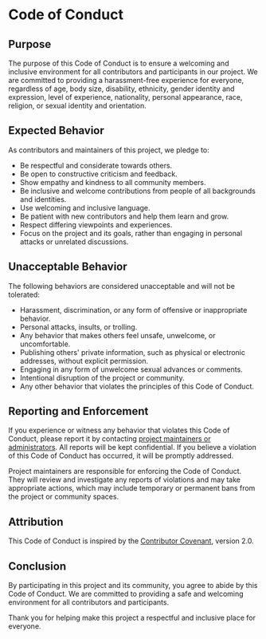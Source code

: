 # Code of Conduct

## Purpose

The purpose of this Code of Conduct is to ensure a welcoming and inclusive environment for all contributors and participants in our project. We are committed to providing a harassment-free experience for everyone, regardless of age, body size, disability, ethnicity, gender identity and expression, level of experience, nationality, personal appearance, race, religion, or sexual identity and orientation.

## Expected Behavior

As contributors and maintainers of this project, we pledge to:

- Be respectful and considerate towards others.
- Be open to constructive criticism and feedback.
- Show empathy and kindness to all community members.
- Be inclusive and welcome contributions from people of all backgrounds and identities.
- Use welcoming and inclusive language.
- Be patient with new contributors and help them learn and grow.
- Respect differing viewpoints and experiences.
- Focus on the project and its goals, rather than engaging in personal attacks or unrelated discussions.

## Unacceptable Behavior

The following behaviors are considered unacceptable and will not be tolerated:

- Harassment, discrimination, or any form of offensive or inappropriate behavior.
- Personal attacks, insults, or trolling.
- Any behavior that makes others feel unsafe, unwelcome, or uncomfortable.
- Publishing others' private information, such as physical or electronic addresses, without explicit permission.
- Engaging in any form of unwelcome sexual advances or comments.
- Intentional disruption of the project or community.
- Any other behavior that violates the principles of this Code of Conduct.

## Reporting and Enforcement

If you experience or witness any behavior that violates this Code of Conduct, please report it by contacting [project maintainers or administrators](mailto:hany@atentec.com). All reports will be kept confidential. If you believe a violation of this Code of Conduct has occurred, it will be promptly addressed.

Project maintainers are responsible for enforcing the Code of Conduct. They will review and investigate any reports of violations and may take appropriate actions, which may include temporary or permanent bans from the project or community spaces.

## Attribution

This Code of Conduct is inspired by the [Contributor Covenant](https://www.contributor-covenant.org/version/2/0/code_of_conduct/), version 2.0.

## Conclusion

By participating in this project and its community, you agree to abide by this Code of Conduct. We are committed to providing a safe and welcoming environment for all contributors and participants.

Thank you for helping make this project a respectful and inclusive place for everyone.
